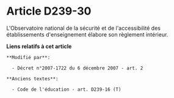 # Article D239-30

L'Observatoire national de la sécurité et de l'accessibilité des établissements d'enseignement  élabore son règlement
intérieur.

**Liens relatifs à cet article**

	**Modifié par**:

	  - Décret n°2007-1722 du 6 décembre 2007 - art. 2

	**Anciens textes**:

	  - Code de l'éducation - art. D239-16 (T)
